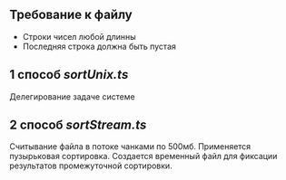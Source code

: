 ## Требование к файлу
- Строки чисел любой длинны
- Последняя строка должна быть пустая

## 1 способ _sortUnix.ts_
Делегирование задаче системе

## 2 способ _sortStream.ts_
Считывание файла в потоке чанками по 500мб. Применяется пузырьковая сортировка. Создается временный файл для фиксации результатов промежуточной сортировки. 